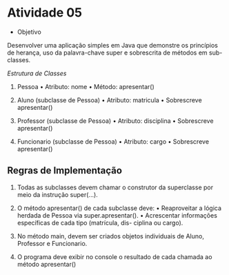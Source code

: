 # Atividade 05

* Objetivo

Desenvolver uma aplicação simples em Java que demonstre os princípios de
herança, uso da palavra-chave super e sobrescrita de métodos em sub-
classes.

*Estrutura de Classes*

1. Pessoa
• Atributo: nome
• Método: apresentar()

2. Aluno (subclasse de Pessoa)
• Atributo: matricula
• Sobrescreve apresentar()

3. Professor (subclasse de Pessoa)
• Atributo: disciplina
• Sobrescreve apresentar()

4. Funcionario (subclasse de Pessoa)
• Atributo: cargo
• Sobrescreve apresentar()

## Regras de Implementação

1. Todas as subclasses devem chamar o construtor da superclasse por meio
da instrução super(...).

2. O método apresentar() de cada subclasse deve:
• Reaproveitar a lógica herdada de Pessoa via super.apresentar().
• Acrescentar informações específicas de cada tipo (matrícula, dis-
ciplina ou cargo).

3. No método main, devem ser criados objetos individuais de Aluno, Professor
e Funcionario.

4. O programa deve exibir no console o resultado de cada chamada ao
método apresentar()

